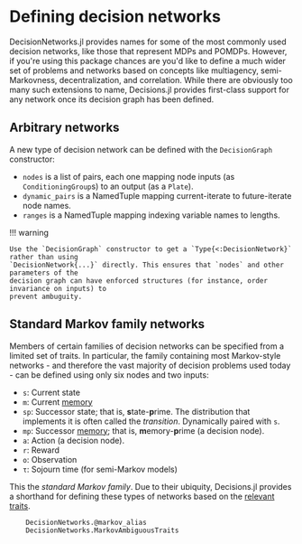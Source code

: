 # Defining decision networks

DecisionNetworks.jl provides names for some of the most commonly used decision networks,
like those that represent MDPs and POMDPs. However, if you're using this package chances are
you'd like to define a much wider set of problems and networks based on concepts like
multiagency, semi-Markovness, decentralization, and correlation. While there are obviously
too many such extensions to name, Decisions.jl provides first-class support for any network
once its decision graph has been defined.

## 

## Arbitrary networks

A new type of decision network can be defined with the `DecisionGraph` constructor:

* `nodes` is a list of pairs, each one mapping node inputs (as `ConditioningGroup`s) to an
  output (as a `Plate`). 
* `dynamic_pairs` is a NamedTuple mapping current-iterate to future-iterate node names.
* `ranges` is a NamedTuple mapping indexing variable names to lengths.

!!! warning

    Use the `DecisionGraph` constructor to get a `Type{<:DecisionNetwork}` rather than using
    `DecisionNetwork{...}` directly. This ensures that `nodes` and other parameters of the
    decision graph can have enforced structures (for instance, order invariance on inputs) to
    prevent ambuguity.






## Standard Markov family networks

Members of certain families of decision networks can be specified from a limited set of
traits. In particular, the family containing most Markov-style networks - and therefore the
vast majority of decision problems used today - can be defined using only six nodes and two
inputs:

* `s`: Current state
* `m`: Current [memory](@ref)
* `sp`: Successor state; that is, **s**tate-**p**rime. The distribution that implements it is often called the
  _transition_. Dynamically paired with `s`.
* `mp`: Successor [memory](@ref); that is, **m**emory-**p**rime (a decision node).  
* `a`: Action (a decision node).
* `r`: Reward
* `o`: Observation
* `τ`: Sojourn time (for semi-Markov models)

This the _standard Markov family_. Due to their ubiquity, Decisions.jl provides a shorthand
for defining these types of networks based on the [relevant traits](@ref "Traits on decision networks").

```@docs
    DecisionNetworks.@markov_alias
    DecisionNetworks.MarkovAmbiguousTraits
```

